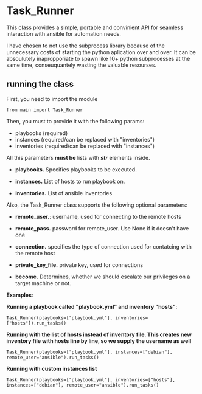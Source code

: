 # Task_Runner


This class provides a simple, portable and convinient API for
seamless interaction with ansible for automation needs.

I have chosen to not use the subprocess library
because of the unnecessary costs of starting the python 
aplication over and over. It can be absoulutely inapropporiate
to spawn like 10+ python subprocesses at the same time,
conseuquantely wasting the valuable resourses.

## running the class

First, you need to import the module

    from main import Task_Runner


Then, you must to provide it with the following params:

* playbooks (required)
* instances (required/can be replaced with "inventories")
* inventories (required/can be replaced with "instances")

All this parameters **must be** lists with ***str*** elements inside.

- **playbooks.** Specifies playbooks to be executed.

- **instances.** List of hosts to run playbook on.

- **inventories.** List of ansible inventories

Also, the Task_Runner class supports the following optional parameters:

* **remote_user.**: username, used for connecting to the remote hosts

* **remote_pass.** password for remote_user. Use None if it doesn't have one

* **connection.** specifies the type of connection used for contatcing with the remote host

* **private_key_file.** private key, used for connections

* **become.** Determines, whether we should escalate our privileges on a target machine or not.


**Examples**:

**Running a playbook called "playbook.yml" and inventory "hosts"**:

    Task_Runner(playbooks=["playbook.yml"], inventories=["hosts"]).run_tasks()

**Running with the list of hosts instead of inventory file. 
This creates new inventory file with hosts line by line, so we supply the username as well**

    Task_Runner(playbooks=["playbook.yml"], instances=["debian"], remote_user="ansible").run_tasks()

**Running with custom instances list**

    Task_Runner(playbooks=["playbook.yml"], inventories=["hosts"], instances=["debian"], remote_user="ansible").run_tasks()
